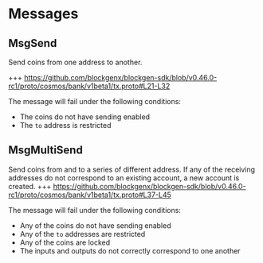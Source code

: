 <!--
order: 3
-->

# Messages

## MsgSend

Send coins from one address to another.

+++ https://github.com/blockgenx/blockgen-sdk/blob/v0.46.0-rc1/proto/cosmos/bank/v1beta1/tx.proto#L21-L32

The message will fail under the following conditions:

* The coins do not have sending enabled
* The `to` address is restricted

## MsgMultiSend

Send coins from and to a series of different address. If any of the receiving addresses do not correspond to an existing account, a new account is created.
+++ https://github.com/blockgenx/blockgen-sdk/blob/v0.46.0-rc1/proto/cosmos/bank/v1beta1/tx.proto#L37-L45

The message will fail under the following conditions:

* Any of the coins do not have sending enabled
* Any of the `to` addresses are restricted
* Any of the coins are locked
* The inputs and outputs do not correctly correspond to one another
